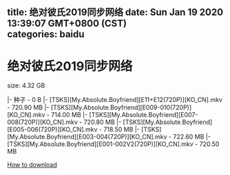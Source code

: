 
title: 绝对彼氏2019同步网络
date: Sun Jan 19 2020 13:39:07 GMT+0800 (CST)    
categories: baidu
---

# 绝对彼氏2019同步网络
size: 4.32 GB
 
 
|- 种子 - 0 B
|- [TSKS][My.Absolute.Boyfriend][E11+E12(720P)][KO_CN].mkv - 720.90 MB
|- [TSKS][My.Absolute.Boyfriend][E009-010(720P)][KO_CN].mkv - 714.00 MB
|- [TSKS][My.Absolute.Boyfriend][E007-008(720P)][KO_CN].mkv - 720.80 MB
|- [TSKS][My.Absolute.Boyfriend][E005-006(720P)][KO_CN].mkv - 718.50 MB
|- [TSKS][My.Absolute.Boyfriend][E003-004(720P)][KO_CN].mkv - 722.60 MB
|- [TSKS][My.Absolute.Boyfriend][E001-002V2(720P)][KO_CN].mkv - 720.50 MB

[How to download](https://bpcam.bemobtrk.com/go/2ceec3aa-1ca2-46d6-b9ff-aaa5c184517c?jno=3272)